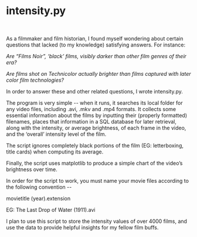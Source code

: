 intensity.py
============

 

As a filmmaker and film historian, I found myself wondering about certain
questions that lacked (to my knowledge) satisfying answers. For instance:

*Are “Films Noir”, ‘black’ films, visibly darker than other film genres of their
era?*

*Are films shot on Technicolor actually brighter than films captured with later
color film technologies?*

In order to answer these and other related questions, I wrote intensity.py.

The program is very simple -- when it runs, it searches its local folder for any
video files, including .avi, .mkv and .mp4 formats. It collects some essential
information about the films by inputting their (properly formatted) filenames,
places that information in a SQL database for later retrieval, along with the
intensity, or average brightness, of each frame in the video, and the ‘overall’
intensity level of the film.

The script ignores completely black portions of the film (EG: letterboxing,
title cards) when computing its average.

Finally, the script uses matplotlib to produce a simple chart of the video’s
brightness over time.

In order for the script to work, you must name your movie files according to the
following convention --

movietitle (year).extension

EG: The Last Drop of Water (1911).avi

I plan to use this script to store the intensity values of over 4000 films, and
use the data to provide helpful insights for my fellow film buffs.

